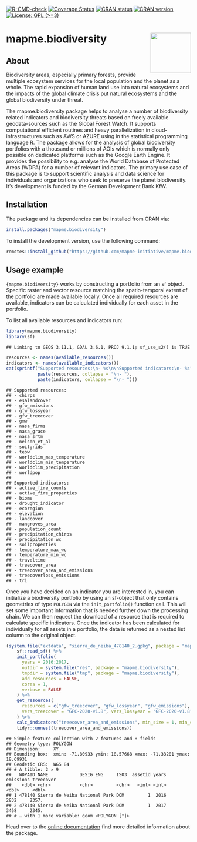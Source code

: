 
<!-- badges: start -->

[![R-CMD-check](https://github.com/mapme-initiative/mapme.biodiversity/workflows/R-CMD-check/badge.svg)](https://github.com/mapme-initiative/mapme.biodiversity/actions)
[![Coverage
Status](https://img.shields.io/codecov/c/github/mapme-initiative/mapme.biodiversity/master.svg)](https://codecov.io/github/mapme-initiative/mapme.biodiversity?branch=master)
[![CRAN
status](https://badges.cranchecks.info/summary/mapme.biodiversity.svg)](https://CRAN.R-project.org/package=mapme.biodiversity)
[![CRAN
version](https://www.r-pkg.org/badges/version/mapme.biodiversity)](https://CRAN.R-project.org/package=mapme.biodiversity)
[![License: GPL
(\>=3)](https://img.shields.io/badge/License-GPL%20(%3E%253D%203)-blue.svg)](https://choosealicense.com/licenses/gpl-3.0/)

<!-- badges: end -->

# mapme.biodiversity <img src="man/figures/logo.png" align="right" height="110"/>

## About

Biodiversity areas, especially primary forests, provide multiple
ecosystem services for the local population and the planet as a whole.
The rapid expansion of human land use into natural ecosystems and the
impacts of the global climate crisis put natural ecosystems and the
global biodiversity under threat.

The mapme.biodiversity package helps to analyse a number of biodiversity
related indicators and biodiversity threats based on freely available
geodata-sources such as the Global Forest Watch. It supports
computational efficient routines and heavy parallelization in
cloud-infrastructures such as AWS or AZURE using in the statistical
programming language R. The package allows for the analysis of global
biodiversity portfolios with a thousand or millions of AOIs which is
normally only possible on dedicated platforms such as the Google Earth
Engine. It provides the possibility to e.g. analyse the World Database
of Protected Areas (WDPA) for a number of relevant indicators. The
primary use case of this package is to support scientific analysis and
data science for individuals and organizations who seek to preserve the
planet biodiversity. It’s development is funded by the German
Development Bank KfW.

## Installation

The package and its dependencies can be installed from CRAN via:

``` r
install.packages("mapme.biodiversity")
```

To install the development version, use the following command:

``` r
remotes::install_github("https://github.com/mapme-initiative/mapme.biodiversity")
```

## Usage example

`{mapme.biodiversity}` works by constructing a portfolio from an sf
object. Specific raster and vector resource matching the spatio-temporal
extent of the portfolio are made available locally. Once all required
resources are available, indicators can be calculated individually for
each asset in the portfolio.

To list all available resources and indicators run:

``` r
library(mapme.biodiversity)
library(sf)
```

    ## Linking to GEOS 3.11.1, GDAL 3.6.1, PROJ 9.1.1; sf_use_s2() is TRUE

``` r
resources <- names(available_resources())
indicators <- names(available_indicators())
cat(sprintf("Supported resources:\n- %s\n\nSupported indicators:\n- %s",
            paste(resources, collapse = "\n- "),
            paste(indicators, collapse = "\n- ")))
```

    ## Supported resources:
    ## - chirps
    ## - esalandcover
    ## - gfw_emissions
    ## - gfw_lossyear
    ## - gfw_treecover
    ## - gmw
    ## - nasa_firms
    ## - nasa_grace
    ## - nasa_srtm
    ## - nelson_et_al
    ## - soilgrids
    ## - teow
    ## - worldclim_max_temperature
    ## - worldclim_min_temperature
    ## - worldclim_precipitation
    ## - worldpop
    ## 
    ## Supported indicators:
    ## - active_fire_counts
    ## - active_fire_properties
    ## - biome
    ## - drought_indicator
    ## - ecoregion
    ## - elevation
    ## - landcover
    ## - mangroves_area
    ## - population_count
    ## - precipitation_chirps
    ## - precipitation_wc
    ## - soilproperties
    ## - temperature_max_wc
    ## - temperature_min_wc
    ## - traveltime
    ## - treecover_area
    ## - treecover_area_and_emissions
    ## - treecoverloss_emissions
    ## - tri

Once you have decided on an indicator you are interested in, you can
initialize a biodiversity portfolio by using an sf-object that only
contains geometries of type `POLYGON` via the `init_portfolio()`
function call. This will set some important information that is needed
further down the processing chain. We can then request the download of a
resource that is required to calculate specific indicators. Once the
indicator has been calculated for individually for all assets in a
portfolio, the data is returned as a nested list column to the original
object.

``` r
(system.file("extdata", "sierra_de_neiba_478140_2.gpkg", package = "mapme.biodiversity") %>%
    sf::read_sf() %>%
    init_portfolio(
      years = 2016:2017,
      outdir = system.file("res", package = "mapme.biodiversity"),
      tmpdir = system.file("tmp", package = "mapme.biodiversity"),
      add_resources = FALSE,
      cores = 1,
      verbose = FALSE
    ) %>%
    get_resources(
      resources = c("gfw_treecover", "gfw_lossyear", "gfw_emissions"),
      vers_treecover = "GFC-2020-v1.8", vers_lossyear = "GFC-2020-v1.8"
    ) %>%
    calc_indicators("treecover_area_and_emissions", min_size = 1, min_cover = 30) %>%
    tidyr::unnest(treecover_area_and_emissions))
```

    ## Simple feature collection with 2 features and 8 fields
    ## Geometry type: POLYGON
    ## Dimension:     XY
    ## Bounding box:  xmin: -71.80933 ymin: 18.57668 xmax: -71.33201 ymax: 18.69931
    ## Geodetic CRS:  WGS 84
    ## # A tibble: 2 × 9
    ##   WDPAID NAME            DESIG_ENG     ISO3  assetid years emissions treecover
    ##    <dbl> <chr>           <chr>         <chr>   <int> <int>     <dbl>     <dbl>
    ## 1 478140 Sierra de Neiba National Park DOM         1  2016      2832     2357.
    ## 2 478140 Sierra de Neiba National Park DOM         1  2017      3468     2345.
    ## # … with 1 more variable: geom <POLYGON [°]>

Head over to the [online
documentation](https://mapme-initiative.github.io/mapme.biodiversity/index.html)
find more detailed information about the package.

